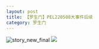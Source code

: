 ```yaml
---
layout: post
title: 【罗生门】PEL220508大事件后续
category: 罗生门
---
```

![story_new_final](http://rh8cub8wq.hd-bkt.clouddn.com/img/story_new_final_0322.png)
![](http://rfbyavrvr.hd-bkt.clouddn.com/img/pel-watermelon-220514-1.jpeg)
  




